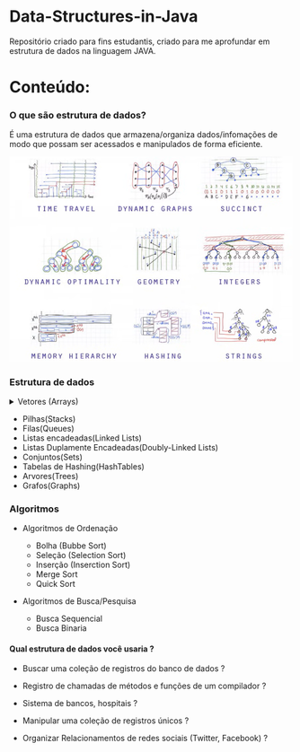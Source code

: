 # Data-Structures-in-Java
Repositório criado para fins estudantis, criado para me aprofundar em estrutura de dados na linguagem JAVA.

# Conteúdo:

### O que são estrutura de dados?
É uma estrutura de dados que armazena/organiza dados/infomações de modo que possam ser acessados e manipulados de forma eficiente.

![Imagem das estruturas de dados](images/estruturaDados.png)



### Estrutura de dados 
   <details>
  <summary>Vetores (Arrays)</summary>
  
  <br>
  
  - **Criação de um Vetor**  
    - Exemplo de criação de um vetor:  
      ```java
      tipo[] novo_array = new tipo[tamanho];
      ```

  - **Iterando um Vetor**  
    - Exemplo de iteração usando um `for`:  
      ```java
      for (int i = 0; i < novo_array.length; i++) {
          // Acessando o elemento do vetor
          System.out.println(novo_array[i]);
      }
      ```

      - Exemplo de iteração usando um `foreach`:
      ```java
      for (tipo elemento : novo_array) {
        // Acessando o elemento do vetor
        System.out.println(elemento);
      }
      ```
          
  - **Adicionando elemento no final do vetor**  
  - **Verificando a quantidade de elementos no vetor**  
  - **Imprimindo os elementos do vetor**  
  - **Verificando se um elemento existe no vetor**  
  - **Adicionando elemento em qualquer posição**  
  - **Adicionando mais capacidade ao vetor**  
  - **Removendo elemento do vetor**  
  - **Generalizando o tipo dos elementos**  
  - **Definindo o tipo do vetor dinamicamente**

</details>

- Pilhas(Stacks)
- Filas(Queues)
- Listas encadeadas(Linked Lists)
- Listas Duplamente Encadeadas(Doubly-Linked Lists)
- Conjuntos(Sets)
- Tabelas de Hashing(HashTables)
- Arvores(Trees)
- Grafos(Graphs)

### Algoritmos
- Algoritmos de Ordenação
  *  Bolha (Bubbe Sort)
  *  Seleção (Selection Sort)
  *  Inserção (Inserction Sort)
  *  Merge Sort
  *  Quick Sort

- Algoritmos de Busca/Pesquisa
   * Busca Sequencial
   * Busca Binaria

#### Qual estrutura de dados você usaria ?

- Buscar uma coleção de registros do banco de dados ?

- Registro de chamadas de métodos e funções de um compilador ?

- Sistema de bancos, hospitais ?

- Manipular uma coleção de registros únicos ?

- Organizar Relacionamentos de redes sociais (Twitter, Facebook) ?
